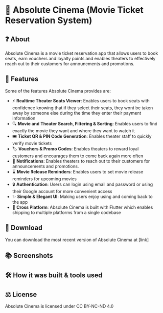 # 🍿 Absolute Cinema (Movie Ticket Reservation System)

## ❓ About
Absolute Cinema is a movie ticket reservation app that allows users to book seats, earn vouchers and loyalty points and enables theaters to effectively reach out to their customers for announcments and promotions.

## 💪 Features

Some of the features Absolute Cinema provides are:

- ⚡ **Realtime Theater Seats Viewer**: Enables users to book seats with confidence knowing that if they select their seats, they wont be taken away by someone else during the time they enter their payment information
- 🔍 **Movie and Theater Search, Filtering & Sorting**: Enables users to find exactly the movie they want and where they want to watch it
- 🎟️ **Ticket QR & PIN Code Generation**: Enables theater staff to quickly verify movie tickets
- 🏷️ **Vouchers & Promo Codes**: Enables theaters to reward loyal customers and encourages them to come back again more often
- 🔔 **Notifications**: Enables theaters to reach out to their customers for announcements and promotions.
- ⌛ **Movie Release Reminders**: Enables users to set movie release reminders for upcoming movies
- 🔒 **Authentication**: Users can login using email and password or using their Google account for more convenient access
- ✨ **Simple & Elegant UI**: Making users enjoy using and coming back to the app 
- 📱 **Cross Platform**: Absolute Cinema is built with Flutter which enables shipping to multiple platforms from a single codebase 

## 🔽 Download
You can download the most recent version of Absolute Cinema at [link]

## 📚 Screenshots

## 🛠️ How it was built & tools used

## ⚖️ License
Absolute Cinema is licensed under CC BY-NC-ND 4.0 
